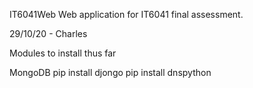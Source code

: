 
IT6041Web
Web application for IT6041 final assessment.

29/10/20 - Charles

Modules to install thus far

MongoDB
pip install djongo
pip install dnspython
